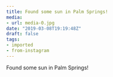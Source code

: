 ```yaml
---
title: Found some sun in Palm Springs!
media:
- url: media-0.jpg
date: "2019-03-08T19:19:48Z"
draft: false
tags:
- imported
- from-instagram
---
```

Found some sun in Palm Springs!

